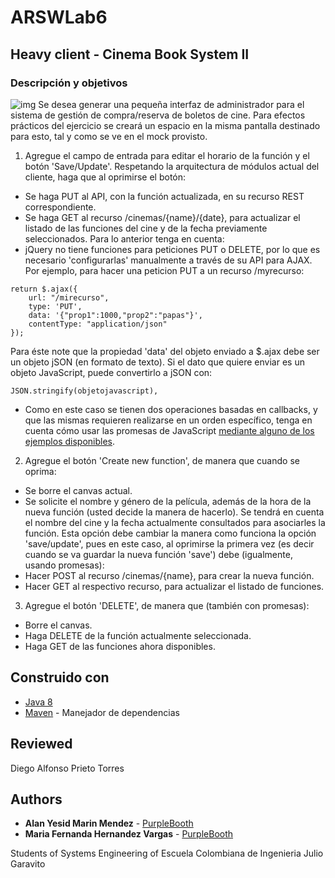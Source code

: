 # ARSWLab6

## Heavy client - Cinema Book System II

### Descripción y objetivos

![img]()
Se desea generar una pequeña interfaz de administrador para el sistema de gestión de compra/reserva de boletos de cine. Para efectos prácticos del ejercicio se creará un espacio en la misma pantalla destinado para esto, tal y como se ve en el mock provisto.
1. Agregue el campo de entrada para editar el horario de la función y el botón 'Save/Update'. Respetando la arquitectura de módulos actual del cliente, haga que al oprimirse el botón:
* Se haga PUT al API, con la función actualizada, en su recurso REST correspondiente.
* Se haga GET al recurso /cinemas/{name}/{date}, para actualizar el listado de las funciones del cine y de la fecha previamente seleccionados.
Para lo anterior tenga en cuenta:
* jQuery no tiene funciones para peticiones PUT o DELETE, por lo que es necesario 'configurarlas' manualmente a través de su API para AJAX. Por ejemplo, para hacer una peticion PUT a un recurso /myrecurso:

```
return $.ajax({
    url: "/mirecurso",
    type: 'PUT',
    data: '{"prop1":1000,"prop2":"papas"}',
    contentType: "application/json"
});
```

Para éste note que la propiedad 'data' del objeto enviado a $.ajax debe ser un objeto jSON (en formato de texto). Si el dato que quiere enviar es un objeto JavaScript, puede convertirlo a jSON con:

```
JSON.stringify(objetojavascript),
```

* Como en este caso se tienen dos operaciones basadas en callbacks, y que las mismas requieren realizarse en un orden específico, tenga en cuenta cómo usar las promesas de JavaScript [mediante alguno de los ejemplos disponibles](http://codepen.io/hcadavid/pen/jrwdgK).

2. Agregue el botón 'Create new function', de manera que cuando se oprima:
* Se borre el canvas actual.
* Se solicite el nombre y género de la película, además de la hora de la nueva función (usted decide la manera de hacerlo). Se tendrá en cuenta el nombre del cine y la fecha actualmente consultados para asociarles la función.
Esta opción debe cambiar la manera como funciona la opción 'save/update', pues en este caso, al oprimirse la primera vez (es decir cuando se va guardar la nueva función 'save') debe (igualmente, usando promesas):
* Hacer POST al recurso /cinemas/{name}, para crear la nueva función.
* Hacer GET al respectivo recurso, para actualizar el listado de funciones.
3. Agregue el botón 'DELETE', de manera que (también con promesas):
* Borre el canvas.
* Haga DELETE de la función actualmente seleccionada.
* Haga GET de las funciones ahora disponibles.

## Construido con 

* [Java 8](https://www.java.com/es/about/whatis_java.jsp)
* [Maven](https://maven.apache.org/) - Manejador de dependencias

## Reviewed

Diego Alfonso Prieto Torres

## Authors

* **Alan Yesid Marin Mendez** - [PurpleBooth](https://github.com/Elan-MarMEn)
* **Maria Fernanda Hernandez Vargas** - [PurpleBooth](https://github.com/mariahv9)


Students of Systems Engineering of Escuela Colombiana de Ingenieria Julio Garavito 
